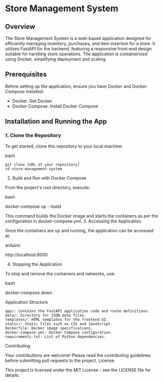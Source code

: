 # Store Management System
## Overview

The Store Management System is a web-based application designed for efficiently managing inventory, purchases, and item insertion for a store. It utilizes FastAPI for the backend, featuring a responsive front-end design suitable for handling store operations. The application is containerized using Docker, simplifying deployment and scaling.

## Prerequisites

Before setting up the application, ensure you have Docker and Docker Compose installed:

   - Docker: Get Docker
   - Docker Compose: Install Docker Compose

## Installation and Running the App
### 1. Clone the Repository

To get started, clone this repository to your local machine:

bash
```
git clone [URL of your repository]
cd store-management-system
```

2. Build and Run with Docker Compose

From the project's root directory, execute:

bash

docker-compose up --build

This command builds the Docker image and starts the containers as per the configuration in docker-compose.yml.
3. Accessing the Application

Once the containers are up and running, the application can be accessed at:

arduino

http://localhost:8000

4. Stopping the Application

To stop and remove the containers and networks, use:

bash

docker-compose down

Application Structure

    app/: Contains the FastAPI application code and route definitions.
    data/: Directory for JSON data files.
    templates/: HTML templates for the frontend UI.
    static/: Static files such as CSS and JavaScript.
    Dockerfile: Docker image specifications.
    docker-compose.yml: Docker Compose configuration.
    requirements.txt: List of Python dependencies.

Contributing

Your contributions are welcome! Please read the contributing guidelines before submitting pull requests to the project.
License

This project is licensed under the MIT License - see the LICENSE file for details.
